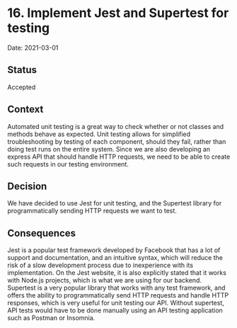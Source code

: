 # 16. Implement Jest and Supertest for testing

Date: 2021-03-01

## Status

Accepted

## Context

Automated unit testing is a great way to check whether or not classes and methods behave as expected. 
Unit testing allows for simplified troubleshooting by testing of each component, should they fail, rather than doing test runs on the entire system.
Since we are also developing an express API that should handle HTTP requests, we need to be able to create such requests in our testing environment.

## Decision

We have decided to use Jest for unit testing, and the Supertest library for programmatically sending HTTP requests we want to test.

## Consequences

Jest is a popular test framework developed by Facebook that has a lot of support and documentation, and an intuitive syntax, which will reduce the risk of a slow development process due to inexperience with its implementation.
On the Jest website, it is also explicitly stated that it works with Node.js projects, which is what we are using for our backend.
Supertest is a very popular library that works with any test framework, and offers the ability to programmatically send HTTP requests and handle HTTP responses, which is very useful for unit testing our API. 
Without supertest, API tests would have to be done manually using an API testing application such as Postman or Insomnia.